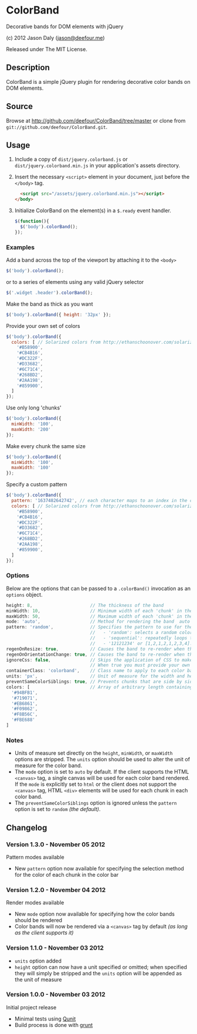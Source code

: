 # ColorBand

Decorative bands for DOM elements with jQuery

(c) 2012 Jason Daly (jason@deefour.me)

Released under The MIT License.

## Description

ColorBand is a simple jQuery plugin for rendering decorative color bands on DOM elements.

## Source

Browse at http://github.com/deefour/ColorBand/tree/master or clone from `git://github.com/deefour/ColorBand.git`.

## Usage

 1. Include a copy of `dist/jquery.colorband.js` or `dist/jquery.colorband.min.js` in your application's assets directory.
 2. Insert the necessary `<script>` element in your document, just before the `</body>` tag.

      ```html
        <script src="/assets/jquery.colorband.min.js"></script>
      </body>
      ```

 3. Initialize ColorBand on the element(s) in a `$.ready` event handler.

      ```javascript
      $(function(){
        $('body').colorBand();
      });
      ```

### Examples

Add a band across the top of the viewport by attaching it to the `<body>`

```javascript
$('body').colorBand();
```

or to a series of elements using any valid jQuery selector

```javascript
$('.widget .header').colorBand();
```

Make the band as thick as you want

```javascript
$('body').colorBand({ height: '32px' });
```

Provide your own set of colors

```javascript
$('body').colorBand({ 
  colors: [ // Solarized colors from http://ethanschoonover.com/solarized
    '#B58900',
    '#CB4B16',
    '#DC322F',
    '#D33682',
    '#6C71C4',
    '#268BD2',
    '#2AA198',
    '#859900',
  ]
});
```

Use only long 'chunks'

```javascript
$('body').colorBand({
  minWidth: '100',
  maxWidth: '200'
});
```

Make every chunk the same size

```javascript
$('body').colorBand({
  minWidth: '100',
  maxWidth: '100'
});
```

Specify a custom pattern

```javascript
$('body').colorBand({
  pattern: '1637482642742', // each character maps to an index in the colors option
  colors: [ // Solarized colors from http://ethanschoonover.com/solarized
    '#B58900',
    '#CB4B16',
    '#DC322F',
    '#D33682',
    '#6C71C4',
    '#268BD2',
    '#2AA198',
    '#859900',
  ]
});
```

### Options

Below are the options that can be passed to a `.colorBand()` invocation as an `options` object.

```javascript
height: 8,                      // The thickness of the band
minWidth: 10,                   // Minimum width of each 'chunk' in the band
maxWidth: 50,                   // Maximum width of each 'chunk' in the band
mode: 'auto',                   // Method for rendering the band  auto|html|canvas
pattern: 'random',              // Specifies the pattern to use for the colored ordering of the chunks
                                //   - 'random': selects a random color from the colors option
                                //   - 'sequential': repeatedly loops through the colors option in the order they appear in the array
                                //   - '12121234' or [1,2,1,2,1,2,3,4]: (custom) per-character index mapping agains the colors option
regenOnResize: true,            // Causes the band to re-render when the browser resizes
regenOnOrientationChange: true, // Causes the band to re-render when the 
ignoreCss: false,               // Skips the application of CSS to make the band look 'right'.
                                // When true you must provide your own CSS for the band's container and chunks
containerClass: 'colorband',    // Class name to apply to each color band
units: 'px',                    // Unit of measure for the width and height each 'chunk' and the color band itself
preventSameColorSiblings: true, // Prevents chunks that are side by side from being the same color as one another
colors: [                       // Array of arbitrary length containing valid CSS background-color values (rgb strings are fine)
  '#94BFB1',
  '#719071',
  '#EB6861',
  '#F09862',
  '#F8B56C',
  '#FBE688'
]
```

### Notes

 - Units of measure set directly on the `height`, `minWidth`, or `maxWidth` options are stripped. The `units` option should be used to alter the unit of measure for the color band.
 - The `mode` option is set to `auto` by default. If the client supports the HTML `<canvas>` tag, a single canvas will be used for each color band rendered. If the `mode` is explicitly set to `html` or the client does not support the `<canvas>` tag, HTML `<div>` elements will be used for each chunk in each color band.
 - The `preventSameColorSiblings` option is ignored unless the `pattern` option is set to `random` *(the default)*.

## Changelog

### Version 1.3.0 - November 05 2012

Pattern modes available

 - New `pattern` option now available for specifying the selection method for the color of each chunk in the color bar

### Version 1.2.0 - November 04 2012

Render modes available

 - New `mode` option now available for specifying how the color bands should be rendered
 - Color bands will now be rendered via a `<canvas>` tag by default *(as long as the client supports it)*

### Version 1.1.0 - November 03 2012

 - `units` option added
 - `height` option can now have a unit specified or omitted; when specified they will simply be stripped and the `units` option will be appended as the unit of measure

### Version 1.0.0 - November 03 2012

Initial project release

 - Minimal tests using [Qunit](http://qunitjs.com/)
 - Build process is done with [grunt](https://github.com/gruntjs/grunt)